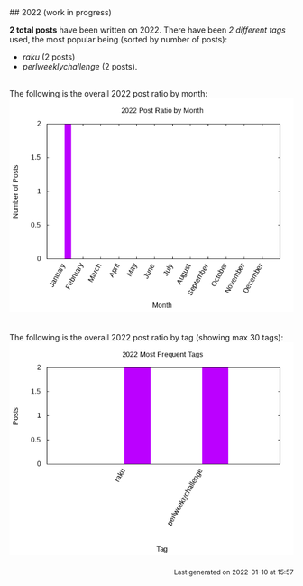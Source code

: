<a name="2022" />
## 2022 (work in progress)

**2 total posts** have been written on 2022.
There have been *2 different tags* used, the most
popular being (sorted by number of posts):
 
- *raku* (2 posts)  
- *perlweeklychallenge* (2 posts).<br/>
<br/>
The following is the overall 2022 post ratio by month:
<br/>
    <center>
      <img src="/images/stats/2022-months.png" alt="2022 post ratio per month" />
    </center>
<br/>

<br/>
The following is the overall 2022 post ratio by tag (showing max 30 tags):
<br/>
  <center>
    <img src="/images/stats/2022-tags.png" alt="2022 post ratio per tag" />
  </center>
<br/>

<div align="right">
<small>
Last generated on 2022-01-10 at 15:57
</small>
</div>

<br/>
